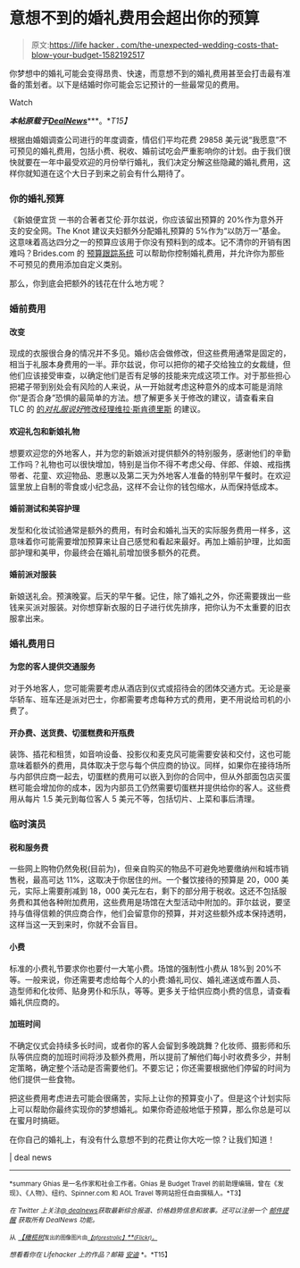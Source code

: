 # 意想不到的婚礼费用会超出你的预算

> 原文:[https://life hacker . com/the-unexpected-wedding-costs-that-blow-your-budget-1582192517](https://lifehacker.com/the-unexpected-wedding-costs-that-can-blow-your-budget-1582192517)

你梦想中的婚礼可能会变得昂贵、快速，而意想不到的婚礼费用甚至会打击最有准备的策划者。以下是结婚时你可能会忘记预计的一些最常见的费用。

Watch

***本帖原载于***[***DealNews***](http://dealnews.com/features/10-Unexpected-Wedding-Costs-That-Can-Blow-Your-Budget/1054791.html)***。**T15】*

根据由婚姻调查公司进行的年度调查，情侣们平均花费 29858 美元说“我愿意”不可预见的婚礼费用，包括小费、税收、婚前试吃会严重影响你的计划。由于我们很快就要在一年中最受欢迎的月份举行婚礼，我们决定分解这些隐藏的婚礼费用，这样你就知道在这个大日子到来之前会有什么期待了。

### 你的婚礼预算

《新娘便宜货 一书的合著者艾伦·菲尔兹说，你应该留出预算的 20%作为意外开支的安全网。The Knot 建议夫妇额外分配婚礼预算的 5%作为“以防万一”基金。这意味着高达四分之一的预算应该用于你没有预料到的成本。记不清你的开销有困难吗？Brides.com 的 [预算跟踪系统](http://dealnews.com/lw/artclick.html?2,1054791,10640712) 可以帮助你控制婚礼费用，并允许你为那些不可预见的费用添加自定义类别。

那么，你到底会把额外的钱花在什么地方呢？

### 婚前费用

#### 改变

现成的衣服很合身的情况并不多见。婚纱店会做修改，但这些费用通常是固定的，相当于礼服本身费用的一半。菲尔兹说，你可以把你的裙子交给独立的女裁缝，但他们应该接受审查，以确定他们是否有足够的技能来完成这项工作。对于那些担心把裙子带到别处会有风险的人来说，从一开始就考虑这种意外的成本可能是消除你“是否合身”恐惧的最简单的方法。想了解更多关于修改的建议，请查看来自 TLC 的 [的*对礼服说好*修改经理维拉·斯肯德里斯](http://dealnews.com/lw/artclick.html?2,1054791,10640715) 的建议。

#### 欢迎礼包和新娘礼物

想要欢迎您的外地客人，并为您的新娘派对提供额外的特别服务，感谢他们的辛勤工作吗？礼物也可以很快增加，特别是当你不得不考虑父母、伴郎、伴娘、戒指携带者、花童、欢迎物品、恩惠以及第二天为外地客人准备的特别早午餐时。在欢迎篮里放上自制的零食或小纪念品，这样不会让你的钱包缩水，从而保持低成本。

#### 婚前测试和美容护理

发型和化妆试验通常是额外的费用，有时会和婚礼当天的实际服务费用一样多，这意味着你可能需要增加预算来让自己感觉和看起来最好。再加上婚前护理，比如面部护理和美甲，你最终会在婚礼前增加很多额外的花费。

#### 婚前派对服装

新娘送礼会。预演晚宴。后天的早午餐。记住，除了婚礼之外，你还需要拨出一些钱来买派对服装。对你想穿新衣服的日子进行优先排序，把你认为不太重要的旧衣服拿出来。

### 婚礼费用日

#### 为您的客人提供交通服务

对于外地客人，您可能需要考虑从酒店到仪式或招待会的团体交通方式。无论是豪华轿车、班车还是派对巴士，你都需要考虑每种方式的费用，更不用说给司机的小费了。

#### 开办费、送货费、切蛋糕费和开瓶费

装饰、插花和租赁，如音响设备、投影仪和麦克风可能需要安装和交付，这也可能意味着额外的费用，具体取决于您与每个供应商的协议。同样，如果你在接待场所与内部供应商一起去，切蛋糕的费用可以嵌入到你的合同中，但从外部面包店买蛋糕可能会增加你的成本，因为内部员工仍然需要切蛋糕并提供给你的客人。这些费用从每片 1.5 美元到每位客人 5 美元不等，包括切片、上菜和事后清理。

### 临时演员

#### 税和服务费

一些网上购物仍然免税(目前为)，但亲自购买的物品不可避免地要缴纳州和城市销售税，最高可达 11%，这取决于你居住的州。一个餐饮接待的预算是 20，000 美元，实际上需要削减到 18，000 美元左右，剩下的部分用于税收。这还不包括服务费和其他各种附加费用，这些费用是场馆在大型活动中附加的。菲尔兹说，要坚持与值得信赖的供应商合作，他们会留意你的预算，并对这些额外成本保持透明，这样当这一天到来时，你就不会盲目。

#### 小费

标准的小费礼节要求你也要付一大笔小费。场馆的强制性小费从 18%到 20%不等。一般来说，你还需要考虑给每个人的小费:婚礼司仪、婚礼递送或布置人员、造型师和化妆师、贴身男仆和乐队，等等。更多关于给供应商小费的信息，请查看婚礼供应商的。

#### 加班时间

不确定仪式会持续多长时间，或者你的客人会留到多晚跳舞？化妆师、摄影师和乐队等供应商的加班时间将涉及额外费用，所以提前了解他们每小时收费多少，并制定策略，确定整个活动是否需要他们。不要忘记；你还需要根据他们停留的时间为他们提供一些食物。

把这些费用考虑进去可能会很痛苦，实际上让你的预算变小了。但是这个计划实际上可以帮助你最终实现你的梦想婚礼。如果你奇迹般地低于预算，那么你总是可以在蜜月时搞砸。

在你自己的婚礼上，有没有什么意想不到的花费让你大吃一惊？让我们知道！

| deal news

* * *

<small>*summary Ghias 是一名作家和社会工作者。Ghias 是 Budget Travel 的前助理编辑，曾在《发现》、《人物》、纽约、Spinner.com 和 AOL Travel 等网站担任自由撰稿人。*T3】</small>

<small>*在 Twitter 上关注*</small>[<small>*@ dealnews*</small>](http://twitter.com/dealnews)<small>*获取最新综合报道、价格趋势信息和故事。还可以注册一个*</small> [<small>*邮件提醒*</small>](https://dealnews.com/mydealnews/get-alert.html?c=485) <small>*获取所有 DealNews 功能。*</small>

<small>从</small> [*<small>【橄榄树</small>*](http://www.shutterstock.com/pic.mhtml?id=62948734&src=id)<small><small>发出的图像图片由</small>[*<small>【aforestrolic】</small>**<small>(Flickr)，</small>*](https://www.flickr.com/photos/stampinmom/5535975841)</small>

<small>*想看看你在 Lifehacker 上的作品？邮箱*</small> [<small>*安迪*</small>](mailto:andy@lifehacker.com) <small>*。*T15】</small>